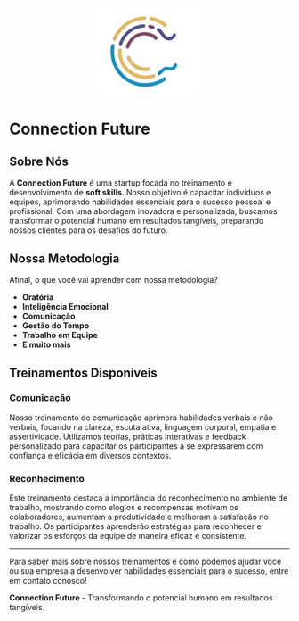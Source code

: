 <div style="text-align: center;">
  <img src="./Public/logo.png" alt="Logo do Projeto" width="200"/>
</div>

# Connection Future


## Sobre Nós

A **Connection Future** é uma startup focada no treinamento e desenvolvimento de **soft skills**. Nosso objetivo é capacitar indivíduos e equipes, aprimorando habilidades essenciais para o sucesso pessoal e profissional. Com uma abordagem inovadora e personalizada, buscamos transformar o potencial humano em resultados tangíveis, preparando nossos clientes para os desafios do futuro.

## Nossa Metodologia

Afinal, o que você vai aprender com nossa metodologia?

- **Oratória**
- **Inteligência Emocional**
- **Comunicação**
- **Gestão do Tempo**
- **Trabalho em Equipe**
- **E muito mais**

## Treinamentos Disponíveis

### Comunicação

Nosso treinamento de comunicação aprimora habilidades verbais e não verbais, focando na clareza, escuta ativa, linguagem corporal, empatia e assertividade. Utilizamos teorias, práticas interativas e feedback personalizado para capacitar os participantes a se expressarem com confiança e eficácia em diversos contextos.

### Reconhecimento

Este treinamento destaca a importância do reconhecimento no ambiente de trabalho, mostrando como elogios e recompensas motivam os colaboradores, aumentam a produtividade e melhoram a satisfação no trabalho. Os participantes aprenderão estratégias para reconhecer e valorizar os esforços da equipe de maneira eficaz e consistente.

---

Para saber mais sobre nossos treinamentos e como podemos ajudar você ou sua empresa a desenvolver habilidades essenciais para o sucesso, entre em contato conosco!

**Connection Future** - Transformando o potencial humano em resultados tangíveis.
